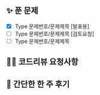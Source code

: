<!-- 🔨 제목 : [2023년 *월 *주차] 이름 제출 -->

## ✨ 푼 문제

<!-- 📕 백준 : BOJ 코드번호/문제제목 e.g. BOJ 2577/숫자의 개수 -->
<!-- 📗 프로그래머스 : PRO 코드번호/문제제목 e.g. PRO 120812/최빈값 구하기 -->
<!-- 백준허브를 사용하시면 프로그래머스의 문제번호도 확인하실 수 있습니다 -->
<!-- 🙏🏻 문제제목 우측에 용도에 따라 태그 표시 부탁드립니다 -->
<!-- [발표용], [검토요청], 기본일 경우 생략 -->

- [x] Type 문제번호/문제제목 [발표용]
- [ ] Type 문제번호/문제제목 [검토요청]
- [ ] Type 문제번호/문제제목

## 🙏🏻 코드리뷰 요청사항

## 🤔 간단한 한 주 후기
